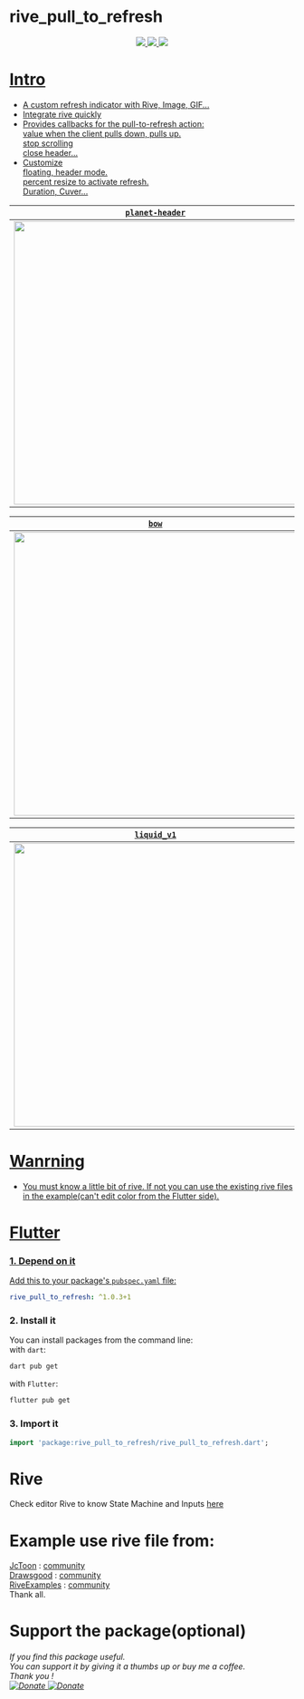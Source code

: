 # rive_pull_to_refresh

<div align="center">
	<a href="https://flutter.io">
    	<img src="https://img.shields.io/badge/Platform-Flutter-blue"/>
	<a href="https://github.com/phucho236/RivePullToRefresh/blob/main/LICENSE">
    	<img src="https://img.shields.io/badge/MIT-LICENSE-orange"/>
	<a href="https://pub.dev/documentation/rive_pull_to_refresh/latest/rive_pull_to_refresh/rive_pull_to_refresh-library.html">
    	<img src="https://img.shields.io/badge/Documentation-Library-blue" />
</div>
		
# Intro

- A custom refresh indicator with Rive, Image, GIF...
- Integrate rive quickly
- Provides callbacks for the pull-to-refresh action:\
	value when the client pulls down, pulls up.\
	stop scrolling\
	close header...
- Customize\
	floating, header mode.\
	percent resize to activate refresh.\
	Duration, Cuver...
<div align="center">
	<table>
		<thead>
			<tr>
			<th style="text-align:center"><code>planet-header</code></th>
			<th style="text-align:center"><code>planet-floating</code></th>
			<th style="text-align:center"><code>liquid</code></th>
			</tr>
		</thead>
		<tbody>
			<tr>
			<td style="text-align:center"><img src="https://github.com/phucho236/RivePullToRefresh/blob/main/assets/planet_header.gif?raw=true" height = "500px"/></td>
			<td style="text-align:center"><img src="https://github.com/phucho236/RivePullToRefresh/blob/main/assets/planet_floating.gif?raw=true" height = "500px"/></td>
			<td style="text-align:center"><img src="https://github.com/phucho236/RivePullToRefresh/blob/main/assets/liquid.gif?raw=true" height = "500px"/></td>
			</tr>
		</tbody>
	</table>
</div>
<div align="center">
	<table>
		<thead>
			<tr>
			<th style="text-align:center"><code>bow</code></th>
			<th style="text-align:center"><code>space</code></th>
			<th style="text-align:center"><code>lipid</code></th>
			</tr>
		</thead>
		<tbody>
			<tr>
			<td style="text-align:center"><img src="https://github.com/phucho236/RivePullToRefresh/blob/main/assets/bow.gif?raw=true" height = "500px"/></td>
			<td style="text-align:center"><img src="https://github.com/phucho236/RivePullToRefresh/blob/main/assets/space.gif?raw=true" height = "500px"/></td>
			<td style="text-align:center"><img src="https://github.com/phucho236/RivePullToRefresh/blob/main/assets/lipid.gif?raw=true" height = "500px"/></td>
			</tr>
		</tbody>
	</table>
</div>
<div align="center">
	<table>
		<thead>
			<tr>
			<th style="text-align:center"><code>liquid_v1</code></th>
			</tr>
		</thead>
		<tbody>
			<tr>
			<td style="text-align:center"><img src="https://github.com/phucho236/RivePullToRefresh/blob/main/assets/liquid_v1.gif?raw=true" height = "500px"/></td>
			</tr>
		</tbody>
	</table>
</div>

# Wanrning
- You must know a little bit of rive. If not you can use the existing rive files in the example(can't edit color from the Flutter side).

# Flutter

### 1. Depend on it
Add this to your package's `pubspec.yaml` file:
```yaml
rive_pull_to_refresh: ^1.0.3+1
```

### 2. Install it
You can install packages from the command line:\
with `dart`:

```css
dart pub get
```

with `Flutter`:

```css
flutter pub get
```

### 3. Import it
```dart
import 'package:rive_pull_to_refresh/rive_pull_to_refresh.dart';
```

# Rive
Check editor Rive to know State Machine and Inputs [here](https://rive.app/community/8964-17117-pull-to-refresh)
# Example use rive file from:

[JcToon](https://rive.app/@JcToon/) : [community](https://rive.app/community/3146-6725-pull-to-refresh/)\
[Drawsgood](https://rive.app/@drawsgood/) : [community](https://rive.app/community/5251-10495-pull-to-refresh-use-case/)\
[RiveExamples](https://rive.app/@RiveExamples/) : [community](https://rive.app/community/516-982-interactive-animations/)\
Thank all.

# Support the package(optional)
<div  align="left">
	<h6>If you find this package useful.<br>You can support it by giving it a thumbs up or buy me a coffee.<br>Thank you !</\h6><br>
  	<a href="https://www.paypal.com/paypalme/phucho2306">
    	<img src="https://img.shields.io/badge/Donate-Paypal-blue"alt="Donate" />
	<a href="https://me.momo.vn/G9IguZfofzt3CdtWuMu7">
    	<img src="https://img.shields.io/badge/Donate-Momo-D82d88"alt="Donate" />
</div>


